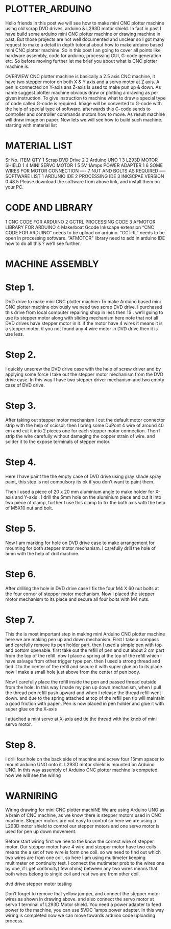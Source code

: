 # PLOTTER_ARDUINO
Hello friends in this post we will see how to make mini CNC plotter machine using old scrap DVD drives, arduino & L293D motor shield.
In fact in past I have build some arduino mini CNC plotter machine or drawing machine in past.
But those projects are not well documented and unclear so I got many request to make a detail in depth tutorial about how to make arduino based mini CNC plotter machine.
So in this post I an going to cover all points like hardware assembly, code for arduino, processing GUI, G-code generation etc.
So before moving further let me brief you about what is CNC plotter machine is.


 


OVERVIEW
CNC plotter machine is basically a 2.5 axis CNC machine, it have two stepper motor on both X & Y axis and a servo motor at Z axis.
A pen is connected on Y-axis ans Z-axis is used to make pun up & down.
As name suggest plotter machine obvious draw or plotting a drawing as per given instruction.
To give instruction to machine what to draw a special type of code called G-code is required.
Image will be converted to G-code with the help of special type of software.
afterwards this G-code sends to controller and controller commands motors how to move.
As result machine will draw image on paper.
Now lets we will see how to build such machine. starting with material list

# MATERIAL LIST
Sr No.	ITEM	QTY
1	Scrap DVD Drive	2
2	Arduino UNO	1
3	L293D MOTOR SHIELD	1
4	MINI SERVO MOTOR	1
5	5V 1Amps POWER ADAPTER	1
6	SOME WIRES FOR MOTOR CONNECTION	—-
7	NUT AND BOLTS AS REQUIRED	—-
SOFTWARE LIST
1	ARDUNIO IDE
2	PROCESSING IDE
3	INKSCPAE VERSION 0.48.5
Please download the software from above link, and install them on your PC.

# CODE AND LIBRARY
1	CNC CODE FOR ARDUINO
2	GCTRL PROCESSING CODE
3	AFMOTOR LIBRARY FOR ARDUINO
4	Makerboat Gcode Inkscape extension
“CNC CODE FOR ARDUINO” needs to be upload on arduino.
“GCTRL” needs to be open in processing software.
“AFMOTOR” library need to add in arduino IDE
how to do all this ? we’ll see further.

# MACHINE ASSEMBLY
# Step 1.
DVD drive to make mini CNC plotter machien
To make Arduino based mini CNC plotter machine obviously we need two scrap DVD drive.
I purchased this drive from local computer repairing shop in less then 1$ .
we’ll going to use its stepper motor along with sliding mechanism
here note that not all DVD drives have stepper motor in it. if the motor have 4 wires it means it is a stepper motor.
if you not found any 4 wire motor in DVD drive then it is use less.

# Step 2.



I quickly unscrew the DVD drive case with the help of screw driver and by applying some force I take out the stepper motor mechanism from the DVD drive case.
In this way I have two stepper driver mechanism and two empty case of DVD drive.

# Step 3.



After taking out stepper motor mechanism I cut the default motor connector strip with the help of scissor.
then I bring some DuPont 4 wire of around 40 cm and cut it into 2 pieces one for each stepper motor connection.
Then I strip the wire carefully without damaging the copper strain of wire.
and solder it to the expose terminals of stepper motor.


 



# Step 4.
Here I have paint the the empty case of DVD drive using gray shade spray paint, this step is not compulsory its ok if you don’t want to paint them.




Then I used a piece of 20 x 20 mm aluminium angle to make holder for X-axis and Y-axis .
I drill the 5mm hole on the aluminium piece and cut it into two piece of clamp, further I use this clamp to fix the both axis with the help of M5X10 nut and bolt.

# Step 5.


Now I am marking for hole on DVD drive case to make arrangement for mounting for both stepper motor mechanism.
I carefully drill the hole of 5mm with the help of drill machine.

# Step 6.



After drilling the hole in DVD drive case I fix the four M4 X 60 nut bolts at the four corner of stepper motor mechanism.
Now I placed the stepper motor mechanism to its place and secure all four bolts with M4 nuts.

# Step 7.








This the is most important step in making mini Arduino CNC plotter machine here we are making pen up and down mechanism.
First I take a compass and carefully remove its pen holder part.
then I used a simple pen with top and bottom openable.
first take out the refill of pen and cut about 2 cm part from the top of the refill.
now I place a spring at the top of the refill which I have salvage from other trigger type pen.
then I used a strong thread and tied it to the center of the refill and secure it with super glue on to its place.
now I make a small hole just above from the center of pen body.


Now I carefully place the refill inside the pen and passed thread outside from the hole.
In this way I made my pen up down mechanism, when I pull the thread pen refill push upward and when I release the thread refill went down.
and due to the spring attached at top of the refill pen tip will maintain a good friction with paper..
Pen is now placed in pen holder and glue it with super glue on the X-axis



I attached a mini servo at X-axis and tie the thread with the knob of mini servo motor.

# Step 8.



I drill four hole on the back side of machine and screw four 15mm spacer to mount arduino UNO onto it.
L293D motor shield is mounted on Arduino UNO.
In this way assembly of Arduino CNC plotter machine is competed now we will see the wiring


 
# WARNIRING
Wiring drawing for mini CNC plotter machiNE
We are using Arduino UNO as a brain of CNC machine, as we know there is stepper motors used in CNC machine.
Stepper motors are not easy to control so here we are using a L293D motor shield to control our stepper motors and one servo motor is used for pen up down movement.

Before start wiring first we nee to the know the correct wire of stepper motor.
Our stepper motor have 4 wire and stepper motor have two coils means the a set of two wire is form one coil.
so we need to find out which two wires are from one coil, so here I am using multimeter keeping multimeter on continuity test.
I connect the mutimeter prob to the wires one by one, if I get continuity( few ohms) between any two wires means that both wires belong to single coil and rest two are from other coil.

dvd drive stepper motor testing


Don’t forget to remove that yellow jumper, and connect the stepper motor wires as shown in drawing above.
and also connect the servo motor at servo 1 terminal of L293D Motor shield.
You need a power adapter to feed power to the machine, you can use 5VDC 1amps power adapter.
In this way wiring is completed now we can move towards arduino code uploading process.

